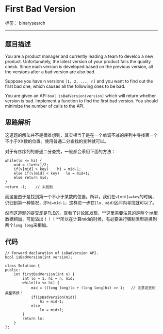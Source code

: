 ﻿# First Bad Version

标签： binarysearch

---
## 题目描述

You are a product manager and currently leading a team to develop a new product. Unfortunately, the latest version of your product fails the quality check. Since each version is developed based on the previous version, all the versions after a bad version are also bad.

Suppose you have n versions `[1, 2, ..., n]` and you want to find out the first bad one, which causes all the following ones to be bad.

You are given an API `bool isBadVersion(version)` which will return whether version is bad. Implement a function to find the first bad version. You should minimize the number of calls to the API. 

## 思路解析
这道题的解法并不是很难想到，其实相当于是在一个单调不减的序列中寻找第一个不小于XX数的位置。使用普通二分查找的变种就可以。

对于有序序列的普通二分查找，一般都会采用下面的方法：

```
while(lo <= hi) {
    mid = (lo+hi)/2;
    if(v[mid] > key)    hi = mid-1;
    else if(v[mid] < key)   lo = mid+1;
    else return mid;
}
return -1;    // 未找到
```

而这里由于是找到第一个不小于某数的位置，所以，我们在`v[mid]==key`的时候，仍归到第一种情况，即`hi=mid-1`，这样进一步在`[lo, mid)`区间内寻找就可以了。

然而这道题的提交却是TLE的。查看了讨论区发现，**这里需要注意的是两个int型数据相加，可能溢出！！！**所以在计算mid的时候，有必要进行强制类型转换到两个`long long`来相加。

## 代码
```
// Forward declaration of isBadVersion API.
bool isBadVersion(int version);

class Solution {
public:
    int firstBadVersion(int n) {
        int lo = 1, hi = n, mid;
        while(lo <= hi) {
            mid = ((long long)lo + (long long)hi) >> 1;   // 注意这里的类型转换！
            if(isBadVersion(mid)) 
                hi = mid-1;
            else
                lo = mid+1;
        }
        return lo;
    }
};
```




